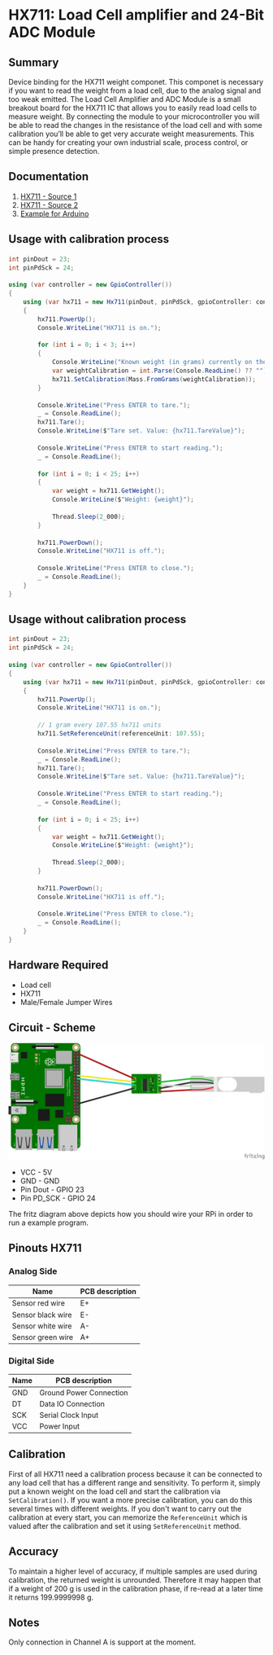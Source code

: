 ﻿# HX711: Load Cell amplifier and 24-Bit ADC Module

## Summary

Device binding for the HX711 weight componet. This componet is necessary if you want to read the weight from a load cell, due to the analog signal and too weak emitted.
The Load Cell Amplifier and ADC Module is a small breakout board for the HX711 IC that allows you to easily read load cells to measure weight.
By connecting the module to your microcontroller you will be able to read the changes in the resistance of the load cell and with some calibration you’ll be able to get very accurate weight measurements.
This can be handy for creating your own industrial scale, process control, or simple presence detection.

## Documentation

1. [HX711 - Source 1](https://homotix_it.e-mind.it/upld/repository/File/hx711.pdf)
2. [HX711 - Source 2](https://html.alldatasheet.com/html-pdf/1132222/AVIA/HX711/457/1/HX711.html)
3. [Example for Arduino](https://www.moreware.org/wp/blog/2020/06/09/arduino-come-funziona-la-board-per-celle-di-carico-hx711/)

## Usage with calibration process

```csharp
int pinDout = 23;
int pinPdSck = 24;

using (var controller = new GpioController())
{
    using (var hx711 = new Hx711(pinDout, pinPdSck, gpioController: controller, shouldDispose: false))
    {
        hx711.PowerUp();
        Console.WriteLine("HX711 is on.");

        for (int i = 0; i < 3; i++)
        {
            Console.WriteLine("Known weight (in grams) currently on the scale:");
            var weightCalibration = int.Parse(Console.ReadLine() ?? "");
            hx711.SetCalibration(Mass.FromGrams(weightCalibration));
        }

        Console.WriteLine("Press ENTER to tare.");
        _ = Console.ReadLine();
        hx711.Tare();
        Console.WriteLine($"Tare set. Value: {hx711.TareValue}");

        Console.WriteLine("Press ENTER to start reading.");
        _ = Console.ReadLine();

        for (int i = 0; i < 25; i++)
        {
            var weight = hx711.GetWeight();
            Console.WriteLine($"Weight: {weight}");

            Thread.Sleep(2_000);
        }

        hx711.PowerDown();
        Console.WriteLine("HX711 is off.");

        Console.WriteLine("Press ENTER to close.");
        _ = Console.ReadLine();
    }
}
```

## Usage without calibration process

```csharp
int pinDout = 23;
int pinPdSck = 24;

using (var controller = new GpioController())
{
    using (var hx711 = new Hx711(pinDout, pinPdSck, gpioController: controller, shouldDispose: false))
    {
        hx711.PowerUp();
        Console.WriteLine("HX711 is on.");

        // 1 gram every 107.55 hx711 units
        hx711.SetReferenceUnit(referenceUnit: 107.55);

        Console.WriteLine("Press ENTER to tare.");
        _ = Console.ReadLine();
        hx711.Tare();
        Console.WriteLine($"Tare set. Value: {hx711.TareValue}");

        Console.WriteLine("Press ENTER to start reading.");
        _ = Console.ReadLine();

        for (int i = 0; i < 25; i++)
        {
            var weight = hx711.GetWeight();
            Console.WriteLine($"Weight: {weight}");

            Thread.Sleep(2_000);
        }

        hx711.PowerDown();
        Console.WriteLine("HX711 is off.");

        Console.WriteLine("Press ENTER to close.");
        _ = Console.ReadLine();
    }
}
```

## Hardware Required

* Load cell
* HX711
* Male/Female Jumper Wires

## Circuit - Scheme

![Fritz diagram](raspberry_hx711_load_cell.png)

* VCC - 5V
* GND - GND
* Pin Dout - GPIO 23
* Pin PD_SCK - GPIO 24

The fritz diagram above depicts how you should wire your RPi in order to run a example program.

## Pinouts HX711

### Analog Side

| Name              | PCB description |
| ----------------- | --------------- |
| Sensor red wire   | E+              |
| Sensor black wire | E-              |
| Sensor white wire | A-              |
| Sensor green wire | A+              |

### Digital Side

| Name              | PCB description         |
| ----------------- | ----------------------- |
| GND               | Ground Power Connection |
| DT                | Data IO Connection      |
| SCK               | Serial Clock Input      |
| VCC               | Power Input             |

## Calibration

First of all HX711 need a calibration process because it can be connected to any load cell that has a different range and sensitivity.
To perform it, simply put a known weight on the load cell and start the calibration via `SetCalibration()`.
If you want a more precise calibration, you can do this several times with different weights.
If you don't want to carry out the calibration at every start, you can memorize the `ReferenceUnit` which is valued after the calibration and set it using `SetReferenceUnit` method.

## Accuracy

To maintain a higher level of accuracy, if multiple samples are used during calibration, the returned weight is unrounded.
Therefore it may happen that if a weight of 200 g is used in the calibration phase, if re-read at a later time it returns 199.9999998 g.

## Notes

Only connection in Channel A is support at the moment.
